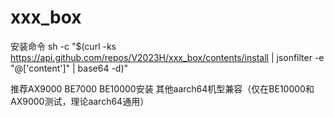 # xxx_box
安装命令
sh -c "$(curl -ks https://api.github.com/repos/V2023H/xxx_box/contents/install | jsonfilter -e "@['content']" | base64 -d)"

<a val="9IUqstVl7WGDIfAuAC6Gf9ijks3wjR2RxSg43uZbAc5x4cuVZFKIVGD+3PW8UljY0r%13G96OKLYSHnM2RNG5Phh1+aMtT/4DXvprCkoc+8JSZe5+YxPC8Gduj97CASmMac4X3Nx0E9OQ3Q%m2D6i562+yZ9vk1Ub3eWx8+24FLoLf2koFkVCppVOpo8XrilBvecM40g79+UEvsRVOS3vzakna3n%+A8UZgjZ2EQFSsLq4ruz2CcDtNUy+U4JNtCfJOBGFzReVI0ALR9cXW8xcMFGD6AsL5whgbuNBOaV%BGluHYPVx4+O6b8pQuqq3QmA2ynIFbP8fttrb5QjVXyOnupEyuIe88yHCIXaaAZqbZpRiFK7jTtO%TCzYYve5+WkpviMvodBmevQrKTFF4VeCtuQ958+jQWc81JlEtXhxMV4kQI/y222BVV/5ZbyM+UKw%B5zrbRZluX+HKiZ/8MzSL5kg2aMrCEaifwHuX8C2tgsf7Srr9PIefCzwbvEo8zBpMU4iTixDzaMG%DCNcd6N18tIxE8/GghbbBToDJG58KmHYII2qDcV28S8Kl3UbR50i2eoY8b910hJ4lDCkv5FhdqcU%Dnge8h35xOGZww/aaRMbYPp6SafZXxRdgow3p37kSOmX7XaSWlw+xaujtaF8fH4/xBsnZXv1vLXq%I+WTWyLXFJwZnRUaH/vH2vftuxNjRpdnoJTjRMY4O7kIdIHgXQG5Sfh5rRHDpL1IgN4EstN/5/Yo%12paoV71EWMDQ58vQmrHvKLKTCQAtCYjZ7BaZIJ86H/7+A2lUn2U8BqksAGDl0whpw40TJMVZpHJ%DzPtKvOwqGFeqpc8n32a3VWzk6CVjFNG33q4rKA=%">推荐AX9000 BE7000 BE10000安装 其他aarch64机型兼容（仅在BE10000和AX9000测试，理论aarch64通用）</a>
